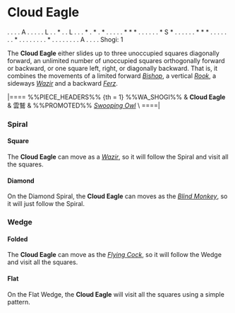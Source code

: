 # Cloud Eagle

<div class = "movement">
. . . . A . . . .
. L . . * . . L .
. . * . * . * . .
. . . * * * . . .
. . . * S * . . .
. . . * * * . . .
. . . . * . . . .
. . . . * . . . .
. . . . A . . . .
Shogi: 1
</div>

The **Cloud Eagle** either slides up to three unoccupied squares 
diagonally forward, an unlimited number of unoccupied squares
orthogonally forward or backward, or one square left, right,
or diagonally backward. That is, it combines the movements
of a limited forward [*Bishop*](bishop.html), a vertical
[*Rook*](rook.html), a sideways [*Wazir*](wazir.html) and
a backward [*Ferz*](ferz.html).

|====
%%PIECE_HEADERS%%
  {th = 1}  %%WA_SHOGI%%
&           **Cloud Eagle** & &#x96F2;&#x9DF2;
&           %%PROMOTED%%
            [*Swooping Owl*](strutting_crow.html?piece=swooping_owl) \\
====|

### Spiral

#### Square

The **Cloud Eagle** can move as a [*Wazir*](wazir.html), so it will
follow the Spiral and visit all the squares.

#### Diamond

On the Diamond Spiral, the **Cloud Eagle** can moves as the
[*Blind Monkey*](blind_monkey.html), so it will just follow
the Spiral.

### Wedge

#### Folded

The **Cloud Eagle** can move as the [*Flying Cock*](flying_cock.html),
so it will follow the Wedge and visit all the squares.

#### Flat

On the Flat Wedge, the **Cloud Eagle** will visit all the squares using
a simple pattern.
